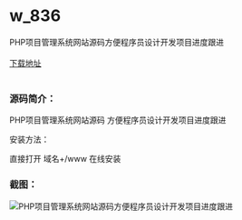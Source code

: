 # w_836
PHP项目管理系统网站源码方便程序员设计开发项目进度跟进
<br/></br>
[下载地址](https://www.uuid2.com/836.html "下载地址")
<br/></br>
<h3>源码简介：</h3>
<p>PHP项目管理系统网站源码 方便程序员设计开发项目进度跟进<p>
<p>安装方法：<p>
<p>直接打开 域名+/www 在线安装<p>
<h3>截图：</h3>
<img src="https://www.uuid2.com/wp-content/uploads/img/202106/c81429c145.jpg" alt="PHP项目管理系统网站源码方便程序员设计开发项目进度跟进">
